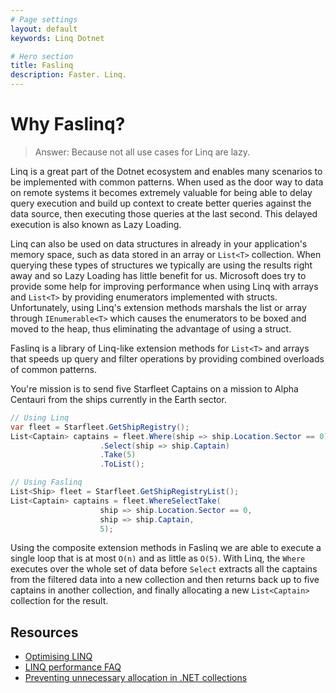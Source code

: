 ```yaml
---
# Page settings
layout: default
keywords: Linq Dotnet

# Hero section
title: Faslinq
description: Faster. Linq.
---
```


# Why Faslinq?

> Answer: Because not all use cases for Linq are lazy.

Linq is a great part of the Dotnet ecosystem and enables many scenarios to be implemented with common patterns.  When used as the door way to data on remote systems it becomes extremely valuable for being able to delay query execution and build up context to create better queries against the data source, then executing those queries at the last second.  This delayed execution is also known as Lazy Loading.

Linq can also be used on data structures in already in your application's memory space, such as data stored in an array or `List<T>` collection.  When querying these types of structures we typically are using the results right away and so Lazy Loading has little benefit for us.  Microsoft does try to provide some help for improving performance when using Linq with arrays and `List<T>` by providing enumerators implemented with structs.  Unfortunately, using Linq's extension methods marshals the list or array through `IEnumerable<T>` which causes the enumerators to be boxed and moved to the heap, thus eliminating the advantage of using a struct.

Faslinq is a library of Linq-like extension methods for `List<T>` and arrays that speeds up query and filter operations by providing combined overloads of common patterns.

You're mission is to send five Starfleet Captains on a mission to Alpha Centauri from the ships currently in the Earth sector.

```csharp
// Using Linq
var fleet = Starfleet.GetShipRegistry();
List<Captain> captains = fleet.Where(ship => ship.Location.Sector == 0)
                    .Select(ship => ship.Captain)
                    .Take(5)
                    .ToList();

// Using Faslinq
List<Ship> fleet = Starfleet.GetShipRegistryList();
List<Captain> captains = fleet.WhereSelectTake(
                    ship => ship.Location.Sector == 0,
                    ship => ship.Captain,
                    5);
```

Using the composite extension methods in Faslinq we are able to execute a single loop that is at most `O(n)` and as little as `O(5)`.  With Linq, the `Where` executes over the whole set of data before `Select` extracts all the captains from the filtered data into a new collection and then returns back up to five captains in another collection, and finally allocating a new `List<Captain>` collection for the result.

## Resources

* [Optimising LINQ](https://mattwarren.org/2016/09/29/Optimising-LINQ/)
* [LINQ performance FAQ](https://stackoverflow.com/questions/4044400/linq-performance-faq)
* [Preventing unnecessary allocation in .NET collections](https://nede.dev/blog/preventing-unnecessary-allocation-in-net-collections)
